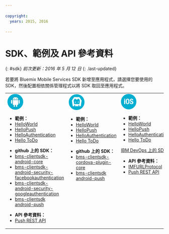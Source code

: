 ```yaml
---

copyright:
  years: 2015, 2016

---
```

# SDK、範例及 API 參考資料
{: #sdk}
*前次更新：2016 年 5 月 12 日*
{: .last-updated}

若要將 Bluemix Mobile Services SDK 新增至應用程式，請選擇您要使用的 SDK，然後配置相依關係管理程式以將 SDK 取回至應用程式。

<table id="sdk__sdk-table-mbaas" class="mobile-dl"><tbody><tr class="doc-tr-even"><td><img src="images/Droid_SDK_icon.png" alt="android">
<!---
<p class="cta"><a href="/docs/starters/mobilefirst/gettingstarted/android_existingproject.html#setup_sdk_gradle">Get SDK</a></p>
--->
<!-- Android -->
<ul><li><strong>範例：</strong></li>
<li><a href="https://github.com/ibm-bluemix-mobile-services/bms-samples-android-helloworld">HelloWorld</a></li>
<li><a href="https://github.com/ibm-bluemix-mobile-services/bms-samples-android-hellopush" rel="external" title="（在新分頁或視窗中開啟）" target="_blank">HelloPush</a>
</li>
<li><a href="https://github.com/ibm-bluemix-mobile-services/bms-samples-android-helloauthentication" rel="external" title="（在新分頁或視窗中開啟）" target="_blank">HelloAuthentication</a>
</li>
<li><a href="https://github.com/ibm-bluemix-mobile-services/bms-samples-android-hellotodo" rel="external" title="（在新分頁或視窗中開啟）" target="_blank">Hello ToDo</a></li>

</ul>

<ul><li><strong>github 上的 SDK：</strong></li>
<li><a href="https://github.com/ibm-bluemix-mobile-services/bms-clientsdk-android-core" rel="external" title="（在新分頁或視窗中開啟）" target="_blank">bms-clientsdk-android-core</a></li>
<li><a href="https://github.com/ibm-bluemix-mobile-services/bms-clientsdk-android-security-facebookauthentication" rel="external" title="（在新分頁或視窗中開啟）" target="_blank">bms-clientsdk-android-security-facebookauthentication</a></li>
<li><a href="https://github.com/ibm-bluemix-mobile-services/bms-clientsdk-android-security-googleauthentication" rel="external" title="（在新分頁或視窗中開啟）" target="_blank">bms-clientsdk-android-security-googleauthentication</a></li>
<li><a href="https://github.com/ibm-bluemix-mobile-services/bms-clientsdk-android-push" rel="external" title="（在新分頁或視窗中開啟）" target="_blank">bms-clientsdk android-push</a></li>
</ul>
<ul>
<li><strong>API 參考資料：</strong></li>

<li><a href="https://www.{DomainName}/docs/api/content/api/mobilefirst/android/push-api-doc/overview-summary.html" rel="external" title="（在新分頁或視窗中開啟）" target="_blank">Push REST API</a></li>
</ul>
</td>
<!-- Cordova -->
<td valign="top"><img src="images/cordova_logo_white.png" alt="cordova">
<!---
<p class="cta"><a href="test">Get SDK</a></p>
--->
<!---
<ul><li><strong>Samples:</strong></li>
<li><a href="gettingstarted/cordova.html">HelloWorld</a></li>
-->
</ul>

<ul><li><strong>範例：</strong></li>
<li><a href="https://github.com/ibm-bluemix-mobile-services/bms-samples-cordova-helloworld">HelloWorld</a></li>
<li><a href="https://github.com/ibm-bluemix-mobile-services/bms-samples-cordova-hellopush" rel="external" title="（在新分頁或視窗中開啟）" target="_blank">HelloPush</a>
</li>
<li><a href="https://github.com/ibm-bluemix-mobile-services/bms-samples-cordova-helloauthentication" rel="external" title="（在新分頁或視窗中開啟）" target="_blank">HelloAuthentication</a>
</li>
<li><a href="https://github.com/ibm-bluemix-mobile-services/bms-samples-cordova-hellotodo/" rel="external" title="（在新分頁或視窗中開啟）" target="_blank">Hello ToDo</a></li>
</ul>

<ul><li><strong>github 上的 SDK：</strong></li>
<li><a href="https://github.com/ibm-bluemix-mobile-services/bms-clientsdk-cordova-plugin-core" rel="external" title="（在新分頁或視窗中開啟）" target="_blank">bms-clientsdk-cordova-plugin-core</a></li>
<li><a href="https://github.com/ibm-bluemix-mobile-services/bms-clientsdk-cordova-plugin-push" rel="external" title="（在新分頁或視窗中開啟）" target="_blank">bms-clientsdk android-push</a></li>
</ul>

<!-- iOS -->
</td>
<td valign="top"><img src="images/iOS_SDK_icon.png" alt="ios">

<!---
<p class="cta"><a href="/docs/starters/mobilefirst/gettingstarted/existingproject.html#setup_sdk_cocoapods">Get
SDK</a></p> --->

<ul><li><strong>範例：</strong></li>
<li><a href="https://github.com/ibm-bluemix-mobile-services/bms-samples-swift-hellobluemix">HelloWorld</a></li>
<li><a href="https://github.com/ibm-bluemix-mobile-services/bms-samples-swift-hellopush" rel="external" title="（在新分頁或視窗中開啟）" target="_blank">HelloPush</a>
</li>
<li><a href="https://github.com/ibm-bluemix-mobile-services/bms-samples-swift-helloauthentication" rel="external" title="（在新分頁或視窗中開啟）" target="_blank">HelloAuthentication</a>
</li>
<li><a href="https://github.com/ibm-bluemix-mobile-services/bms-samples-swift-hellotodo" rel="external" title="（在新分頁或視窗中開啟）" target="_blank">Hello ToDo</a></li>
</ul>

<p class="devops"><a href="https://hub.jazz.net/git/bluemixmobilesdk/imf-ios-sdk/archive?revstr=master">IBM DevOps 上的 SDK</a></p>
<ul>
<li><strong>API 參考資料：</strong></li>
<li><a href="https://www.{DomainName}/docs/api/content/api/mobilefirst/ios/IMFURLProtocol_api-doc/html/index.html" rel="external" title="（在新分頁或視窗中開啟）" target="_blank">IMFURLProtocol</a></li>
<li><a href="https://www.{DomainName}/docs/api/content/api/mobilefirst/android/push-api-doc/overview-summary.html" rel="external" title="（在新分頁或視窗中開啟）" target="_blank">Push REST API</a></li>
</ul>
</td>
</tr>
</tbody>
</table>
